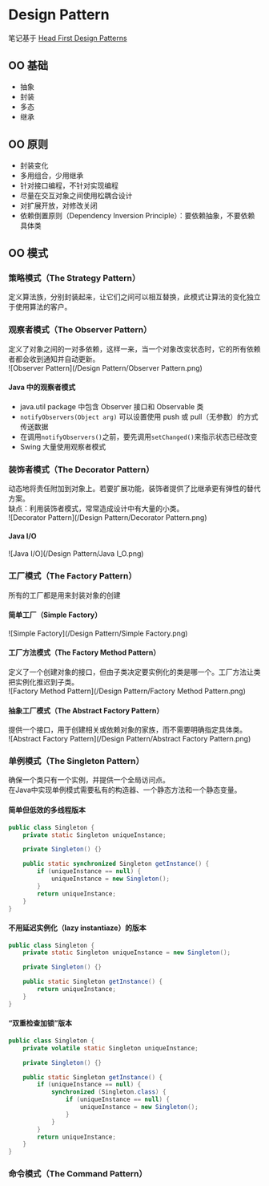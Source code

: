 # Design Pattern

笔记基于 [Head First Design Patterns](http://www.headfirstlabs.com/books/hfdp/)

## OO 基础
- 抽象
- 封装
- 多态
- 继承

## OO 原则
- 封装变化
- 多用组合，少用继承
- 针对接口编程，不针对实现编程
- 尽量在交互对象之间使用松耦合设计
- 对扩展开放，对修改关闭
- 依赖倒置原则（Dependency Inversion Principle）：要依赖抽象，不要依赖具体类

## OO 模式
### 策略模式（The Strategy Pattern）
定义算法族，分别封装起来，让它们之间可以相互替换，此模式让算法的变化独立于使用算法的客户。

### 观察者模式（The Observer Pattern）
定义了对象之间的一对多依赖，这样一来，当一个对象改变状态时，它的所有依赖者都会收到通知并自动更新。<br>
![Observer Pattern](/Design Pattern/Observer Pattern.png)
#### Java 中的观察者模式
- java.util package 中包含 Observer 接口和 Observable 类
- `notifyObservers(Object arg)` 可以设置使用 push 或 pull（无参数）的方式传送数据
- 在调用`notifyObservers()`之前，要先调用`setChanged()`来指示状态已经改变
- Swing 大量使用观察者模式

### 装饰者模式（The Decorator Pattern）
动态地将责任附加到对象上。若要扩展功能，装饰者提供了比继承更有弹性的替代方案。<br>
缺点：利用装饰者模式，常常造成设计中有大量的小类。<br>
![Decorator Pattern](/Design Pattern/Decorator Pattern.png)
#### Java I/O
![Java I/O](/Design Pattern/Java I_O.png)

### 工厂模式（The Factory Pattern）
所有的工厂都是用来封装对象的创建
#### 简单工厂（Simple Factory）
![Simple Factory](/Design Pattern/Simple Factory.png)
#### 工厂方法模式（The Factory Method Pattern）
定义了一个创建对象的接口，但由子类决定要实例化的类是哪一个。工厂方法让类把实例化推迟到子类。<br>
![Factory Method Pattern](/Design Pattern/Factory Method Pattern.png)
#### 抽象工厂模式（The Abstract Factory Pattern）
提供一个接口，用于创建相关或依赖对象的家族，而不需要明确指定具体类。<br>
![Abstract Factory Pattern](/Design Pattern/Abstract Factory Pattern.png)

### 单例模式（The Singleton Pattern）
确保一个类只有一个实例，并提供一个全局访问点。<br>
在Java中实现单例模式需要私有的构造器、一个静态方法和一个静态变量。
#### 简单但低效的多线程版本
``` java
public class Singleton {
	private static Singleton uniqueInstance;

	private Singleton() {}

	public static synchronized Singleton getInstance() {
		if (uniqueInstance == null) {
			uniqueInstance = new Singleton();
		}
		return uniqueInstance;
	}
}
```
#### 不用延迟实例化（lazy instantiaze）的版本
``` java
public class Singleton {
	private static Singleton uniqueInstance = new Singleton();

	private Singleton() {}

	public static Singleton getInstance() {
		return uniqueInstance;
	}
}
```
#### “双重检查加锁”版本
``` java
public class Singleton {
	private volatile static Singleton uniqueInstance;

	private Singleton() {}

	public static Singleton getInstance() {
		if (uniqueInstance == null) {
			synchronized (Singleton.class) {
				if (uniqueInstance == null) {
					uniqueInstance = new Singleton();
				}
			}
		}
		return uniqueInstance;
	}
}
```

### 命令模式（The Command Pattern）
